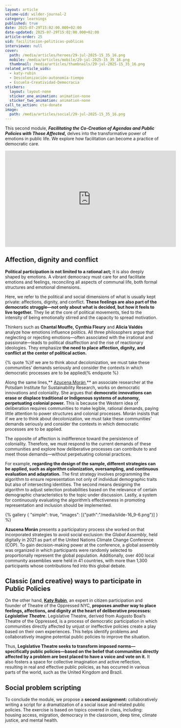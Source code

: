 ```yaml
---
layout: article
volume-uid: wilder-journal-2
category: learnings
published: true
date: 2025-07-29T15:02:00.000+02:00
date-updated: 2025-07-29T15:02:00.000+02:00
article-order: 25
uid: facilitacion-politicas-publicas
interviewee: null
cover:
  path: /media/articles/heroes/29-jul-2025-15_35_16.png
  mobile: /media/articles/mobile/29-jul-2025-15_35_16.png
  thumbnail: /media/articles/thumbnails/29-jul-2025-15_35_16.png
related_article_uids:
  - katy-rubin
  - Descolonización-autonomía-tiempo
  - Escuela-Creatividad-Democracia
stickers:
  layout: layout-none
  sticker_one_animation: animation-none
  sticker_two_animation: animation-none
call_to_action: cta-donate
image:
  path: /media/articles/social/29-jul-2025-15_35_16.png
---
```

This second module, ***Facilitating the Co-Creation of Agendas and Public Policies with Those Affected*,** delves into the transformative power of emotions in public life. We explore how facilitation can become a practice of democratic care.

<iframe width="560" height="315" src="https://www.youtube.com/embed/wCn9N0ywzAc?si=gYyGpFQlGsyLfkii" title="YouTube video player" frameborder="0" allow="accelerometer; autoplay; clipboard-write; encrypted-media; gyroscope; picture-in-picture; web-share" referrerpolicy="strict-origin-when-cross-origin" allowfullscreen></iframe>

## **Affection, dignity and conflict**

**Political participation is not limited to a rational act;** it is also deeply shaped by emotions. A vibrant democracy must care for and facilitate emotions and feelings, reconciling all aspects of communal life, both formal structures and emotional dimensions.

Here, we refer to the political and social dimensions of what is usually kept private: affections, dignity, and conflict. **These feelings are also part of the democratic struggle—not only about what is decided, but how it feels to live together.** They lie at the core of political movements, tied to the intensity of being emotionally stirred and the capacity to spread motivation.

Thinkers such as **Chantal Mouffe,** **Cynthia Fleury** and **Alicia Valdés** analyze how emotions influence politics. All three philosophers argue that neglecting or rejecting emotions—often associated with the irrational and passionate—leads to political disaffection and the rise of reactionary ideologies. They emphasize **the need to place affection, dignity, and conflict at the center of political action.**

{% quote %}if we are to think about decolonization, we must take these communities’ demands seriously and consider the contexts in which democratic processes are to be applied{% endquote %}

Along the same lines,** [Azucena Morán](https://journal.platoniq.net/es/wilder-journal-2/interviews/Descolonizaci%C3%B3n-autonom%C3%ADa-tiempo/),** an associate researcher at the Potsdam Institute for Sustainability Research, works on democratic innovations and coloniality. She argues that **democratic innovations can erase or displace traditional or Indigenous systems of autonomy, perpetuating colonial power.** This is because the Western idea of deliberation requires communities to make legible, rational demands, paying little attention to power structures and colonial processes. Morán insists that if we are to think about decolonization, we must take these communities’ demands seriously and consider the contexts in which democratic processes are to be applied.

The opposite of affection is indifference toward the persistence of coloniality. Therefore, we must respond to the current demands of these communities and explore how deliberative processes can contribute to and meet those demands—without perpetuating colonial practices.

For example, **regarding the design of the sample, different strategies can be applied, such as algorithm colonization, oversampling, and continuous evaluation and adaptation.** The first strategy involves programming the algorithm to ensure representation not only of individual demographic traits but also of intersecting identities. The second means designing the algorithm to adjust selection probabilities based on the relevance of certain demographic characteristics to the topic under discussion. Lastly, a system for continuously evaluating the algorithm’s effectiveness in promoting representation and inclusion should be implemented.

{% gallery { "simple": true, "images": [{"path":"/media/slide-16_9-6.png"}] } %}

**Azucena Morán** presents a participatory process she worked on that incorporated strategies to avoid social exclusion: the *Global Assembly*, held digitally in 2021 as part of the United Nations Climate Change Conference (COP). To gain decision-making power at the conference, a global assembly was organized in which participants were randomly selected to proportionally represent the global population. Additionally, over 400 local community assemblies were held in 41 countries, with more than 1,300 participants whose contributions fed into this global debate.

## **Classic (and creative) ways to participate in Public Policies**

On the other hand, **[Katy Rubin](https://journal.platoniq.net/es/wilder-journal-2/interviews/katy-rubin/)**, an expert in citizen participation and founder of Theatre of the Oppressed NYC, **proposes another way to place feelings, affections, and dignity at the heart of deliberative processes: *Legislative Theatre*.** Legislative Theatre, derived from Augusto Boal’s Theatre of the Oppressed, is a process of democratic participation in which communities directly affected by unjust or ineffective policies create a play based on their own experiences. This helps identify problems and collaboratively imagine potential public policies to improve the situation.

Thus, **Legislative Theatre seeks to transform imposed norms—specifically public policies—based on the belief that communities directly affected by a problem are best placed to have a voice and vote on it.** It also fosters a space for collective imagination and active reflection, resulting in real and effective public policies, as has occurred in various parts of the world, such as the United Kingdom and Brazil.

## **Social problem scripting**

To conclude the module, we propose a **second assignment:** collaboratively writing a script for a dramatization of a social issue and related public policies. The exercise is based on topics covered in class, including: housing access, migration, democracy in the classroom, deep time, climate justice, and mental health.

